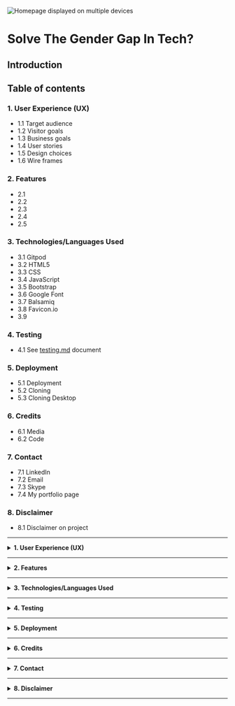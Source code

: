 ![Homepage displayed on multiple devices]()

# **Solve The Gender Gap In Tech?**

## **Introduction**



## **Table of contents** 

### **1. User Experience (UX)**
  * 1.1 Target audience
  * 1.2 Visitor goals
  * 1.3 Business goals
  * 1.4 User stories
  * 1.5 Design choices
  * 1.6 Wire frames

### **2. Features**
  * 2.1 
  * 2.2 
  * 2.3 
  * 2.4 
  * 2.5 

### **3. Technologies/Languages Used**
  * 3.1 Gitpod
  * 3.2 HTML5
  * 3.3 CSS
  * 3.4 JavaScript
  * 3.5 Bootstrap
  * 3.6 Google Font 
  * 3.7 Balsamiq
  * 3.8 Favicon.io
  * 3.9 

### **4. Testing**
  * 4.1 See [testing.md](testing.md) document 

### **5. Deployment**

  * 5.1 Deployment 
  * 5.2 Cloning 
  * 5.3 Cloning Desktop

### **6. Credits**
  * 6.1 Media
  * 6.2 Code

### **7. Contact**
  * 7.1 LinkedIn
  * 7.2 Email
  * 7.3 Skype
  * 7.4 My portfolio page

### **8. Disclaimer**

  * 8.1 Disclaimer on project 

<hr>

<details>
<summary><strong>1. User Experience (UX)</strong></summary>
<br/>

#### **1.1 Target Audience**

* This project is aimed at any woman who has experience working in tech and who wishes to volunteer her time to act as a mentor to younger women in school and university to help assist the gender gap that exists in tech. 

#### **1.2 Visitor goals** 

* As a user of the site i want to be able to search for mentors that may be able to mentor me during my education in STEM and to help address the gender imbalance in the world of tech. 

#### **1.3 Business goals**

* No business or monetary goals, the site is aimed at helping support young women during their education years so they may choose and stick with a career in tech. 

#### **1.4 User Stories**

* As a visitor to the company website i expect/want/need
 

#### **1.5 Design choices** 

* 

#### **FONTS**

* 

![Image of how the font will look]()

#### **ICONS**

*   

#### **COLORS**

* 

![Image of the color pallet used for the project]()

#### **1.6 Wire Frames** 

* The wireframes for the project can be seen below. There is a wireframe for desktop, tablet and mobile.

#### **DESKTOP**
![Desktop Wireframe]()

#### **TABLET**
![Tablet Wireframe]()

#### **MOBILE**
![Image of Navbar]()

</details>

<hr>

<details>
<summary><strong>2. Features</strong></summary>
<br/>

#### **2.1 Navbar** 


#### **2.2 Action Buttons**



#### **2.3 Result**



#### **2.4 Footer**

* The footer contains the basic information on the site and the copyright.

![Image of footer]()

#### **2.5 Features Left To Implement**

*  
</details>

<hr>

<details>
<summary><strong>3. Technologies/Languages Used</strong></summary>
<br/>

3.1 [Gitpod](https://www.gitpod.io/) - Is the IDE we used for this project<br>
3.2 [HTML5](https://html.com/html5/#What_is_HTML) - This is the markup language we used for this project.<br>
3.3 [CSS](https://en.wikipedia.org/wiki/CSS) - We used CSS to help alter and adjust the presentation of the website to create a pleasant user experience.<br>
3.4 [JavaScript](https://en.wikipedia.org/wiki/JavaScript) - JavaScript was used to write the quiz page on the project<br>
3.5 [Bootstrap](https://getbootstrap.com/) - Bootstrap is the most popular CSS Framework for developing responsive and mobile-first websites. Bootstrap 5 is the version we used for the development of this project.<br>
3.6 [Google fonts](https://fonts.google.com/) - Launched in 2010 Google Fonts is a library of 1,023 free licensed font families.<br>
3.7 [Balsamiq](https://balsamiq.com/)- Balsamiq Wireframes is a rapid low-fidelity UI wireframing tool that reproduces the experience of sketching on a notepad or whiteboard.<br>
3.8 [favicon.io](https://favicon.io/) - Favicon.io is the free favicon generator i used for the project<br>
</details>

<hr>

<details>
<summary><strong>4. Testing</strong></summary>
<br>

* Testing information can be found in the [testing.md](testing.md) file
</details>
<hr>

<details>
<summary><strong>5. Deployment</strong></summary>
<br>

#### **5.1 Deployment**  

To deploy the site on Github i undertook the following steps:

1. Navigated to my profile page on Github
2. Selected this project from the repositories
3. Clicked on settings
4. Click on pages which is on the left which is in the code and automation section
5. Click where is says source and in the dropdown menu select master 
6. Click on the next dropdown menu to the right select /(root)
7. Click save

You will then receive a confirmation saying the page has been published and also be provided with the link where people can view your site.

![Image of page published confirmation]()

The link to view the live site can be found by clicking [Here]()

#### **5.2 Cloning**

You can clone the projects repository to your local computer by following the steps below:

Cloning a repository using the command line

1. On github navigate to the project repository. The link can be found here: 
2. Click on the tab that says < >code 
3. Above the files, click the button that says &#8595;code

![Github code button]()

4. From the menu select HTTPS
5. Click on the clipboard icon on the right hand side (Image below)

![Github copy link button]()

6. Open the terminal in your IDE
7. Change the current working directory to the location where you want the cloned directory.
8. In terminal type `git clone` and then paste the URL you copied earlier 
9. Press Enter to create your local clone.

#### **5.3 Cloning Desktop**
You can also clone the project using Github Desktop. To do this you can do the following: 

1. On github navigate to the project repository. The link can be found here: 
2. Click on the tab that says code 
3. Above the files, click the button that says &#8595;code

![Github code button]()

6. Click on Download ZIP.
7. Unzip the repository after it downloads to your machine and then drag the unzipped files into your IDE.

</details>

<hr>

<details>
<summary><strong>6. Credits</strong></summary> 
<br>

#### **6.1 Media** 

* 

#### **6.2 Code** 

* All of the code in the project was written by:

1. Stephen Mc Govern 
2. Sorin Andrei
3. Mark Stephenson
4. Martin Pavlin
5. Mihai Elisei

</details>
<hr>

<details>
<summary><strong>7. Contact</strong></summary>
<br>

Feel free to contact us on any of the following channels:<br>


</details>

<hr>

<details>
<summary><strong>8. Disclaimer</strong></summary>
<br>

* 8.1 There is no monetization generated from this site. It is only intended as an educational project and proof of concept during a Hackathon. 
</details>

<hr>